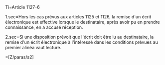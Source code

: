 Ti=Article 1127-6

1.sec=Hors les cas prévus aux articles 1125 et 1126, la remise d'un écrit électronique est effective lorsque le destinataire, après avoir pu en prendre connaissance, en a accusé réception.

2.sec=Si une disposition prévoit que l'écrit doit être lu au destinataire, la remise d'un écrit électronique à l'intéressé dans les conditions prévues au premier alinéa vaut lecture.

=[Z/paras/s2]